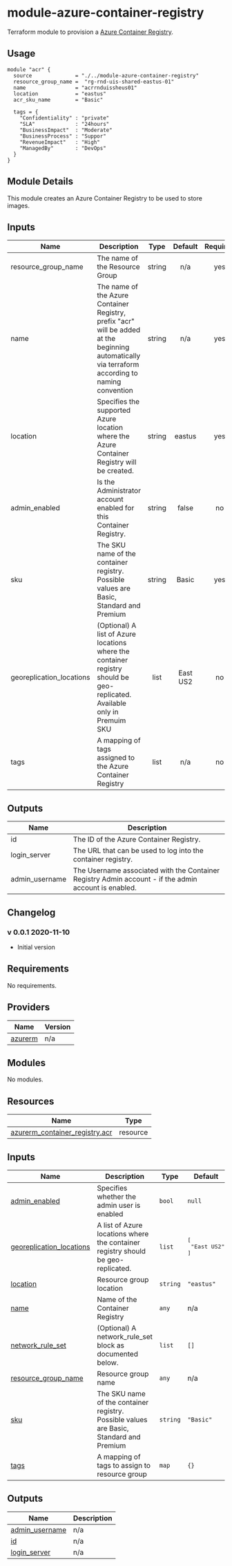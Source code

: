 # module-azure-container-registry

Terraform module to provision a [Azure Container Registry](<https://docs.microsoft.com/en-us/azure/container-registry/>).

## Usage

```HCL
module "acr" {
  source              = "./../module-azure-container-registry"
  resource_group_name =  "rg-rnd-uis-shared-eastus-01"
  name                = "acrrnduissheus01"
  location            = "eastus"
  acr_sku_name        = "Basic"

  tags = {
    "Confidentiality" : "private"
    "SLA"             : "24hours"
    "BusinessImpact"  : "Moderate"
    "BusinessProcess" : "Suppor"
    "RevenueImpact"   : "High"
    "ManagedBy"       : "DevOps"
  }
}

```
## Module Details

This module creates an Azure Container Registry to be used to store images.

## Inputs

| Name | Description | Type | Default | Required |
|------|-------------|:----:|:-----:|:-----:|
| resource_group_name | The name of the Resource Group | string | n/a | yes |
| name | The name of the Azure Container Registry, prefix "acr" will be added at the beginning automatically via terraform according to naming convention | string | n/a | yes |
| location | Specifies the supported Azure location where the Azure Container Registry will be created. | string | eastus | yes |
| admin_enabled | Is the Administrator account enabled for this Container Registry. | string | false | no |
| sku | The SKU name of the container registry. Possible values are Basic, Standard and Premium | string | Basic | yes |
| georeplication_locations |  (Optional) A list of Azure locations where the container registry should be geo-replicated. Available only in Premuim SKU | list | East US2 | no |
| tags | A mapping of tags assigned to the Azure Container Registry | list | n/a | no |

## Outputs

| Name | Description |
|------|-------------|
| id | The ID of the Azure Container Registry. |
| login_server | The URL that can be used to log into the container registry.|
| admin_username | The Username associated with the Container Registry Admin account - if the admin account is enabled.|

## Changelog

### v 0.0.1 2020-11-10

* Initial version
<!-- BEGINNING OF PRE-COMMIT-TERRAFORM DOCS HOOK -->
## Requirements

No requirements.

## Providers

| Name | Version |
|------|---------|
| <a name="provider_azurerm"></a> [azurerm](#provider\_azurerm) | n/a |

## Modules

No modules.

## Resources

| Name | Type |
|------|------|
| [azurerm_container_registry.acr](https://registry.terraform.io/providers/hashicorp/azurerm/latest/docs/resources/container_registry) | resource |

## Inputs

| Name | Description | Type | Default | Required |
|------|-------------|------|---------|:--------:|
| <a name="input_admin_enabled"></a> [admin\_enabled](#input\_admin\_enabled) | Specifies whether the admin user is enabled | `bool` | `null` | no |
| <a name="input_georeplication_locations"></a> [georeplication\_locations](#input\_georeplication\_locations) | A list of Azure locations where the container registry should be geo-replicated. | `list` | <pre>[<br>  "East US2"<br>]</pre> | no |
| <a name="input_location"></a> [location](#input\_location) | Resource group location | `string` | `"eastus"` | no |
| <a name="input_name"></a> [name](#input\_name) | Name of the Container Registry | `any` | n/a | yes |
| <a name="input_network_rule_set"></a> [network\_rule\_set](#input\_network\_rule\_set) | (Optional) A network\_rule\_set block as documented below. | `list` | `[]` | no |
| <a name="input_resource_group_name"></a> [resource\_group\_name](#input\_resource\_group\_name) | Resource group name | `any` | n/a | yes |
| <a name="input_sku"></a> [sku](#input\_sku) | The SKU name of the container registry. Possible values are Basic, Standard and Premium | `string` | `"Basic"` | no |
| <a name="input_tags"></a> [tags](#input\_tags) | A mapping of tags to assign to resource group | `map` | `{}` | no |

## Outputs

| Name | Description |
|------|-------------|
| <a name="output_admin_username"></a> [admin\_username](#output\_admin\_username) | n/a |
| <a name="output_id"></a> [id](#output\_id) | n/a |
| <a name="output_login_server"></a> [login\_server](#output\_login\_server) | n/a |
<!-- END OF PRE-COMMIT-TERRAFORM DOCS HOOK -->
